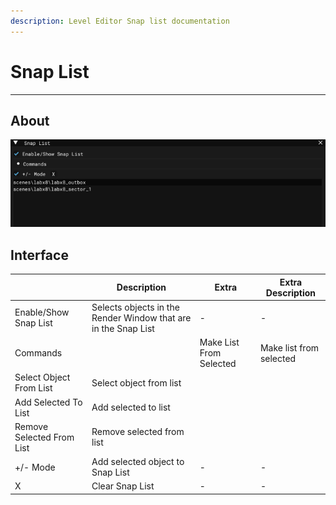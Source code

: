 ```yaml
---
description: Level Editor Snap list documentation
---
```


# Snap List

___

## About

![alt text centered](./assets/images/snap-list.png)

## Interface

<table>
  <thead>
    <tr>
      <th />
      <th>Description</th>
      <th>Extra</th>
      <th>Extra Description</th>
    </tr>
  </thead>
  <tbody>
    <tr>
      <td>Enable/Show Snap List</td>
      <td>Selects objects in the Render Window that are in the Snap List</td>
      <td>-</td>
      <td>-</td>
    </tr>
    <tr>
      <td rowSpan={4}>Commands</td>
      <td rowSpan={4} />
      <td>Make List From Selected</td>
      <td>Make list from selected</td>
    </tr>
    <tr>
      <td>Select Object From List</td>
      <td>Select object from list</td>
    </tr>
    <tr>
      <td>Add Selected To List</td>
      <td>Add selected to list</td>
    </tr>
    <tr>
      <td>Remove Selected From List</td>
      <td>Remove selected from list</td>
    </tr>
    <tr>
      <td>+/- Mode</td>
      <td>Add selected object to Snap List</td>
      <td>-</td>
      <td>-</td>
    </tr>
    <tr>
      <td>X</td>
      <td>Clear Snap List</td>
      <td>-</td>
      <td>-</td>
    </tr>
  </tbody>
</table>
